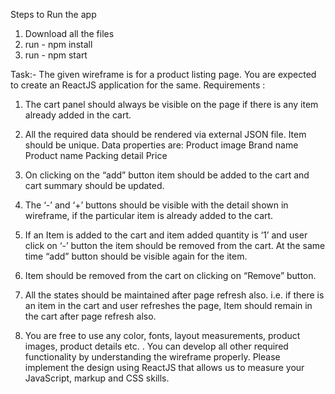 Steps to Run the app
1. Download all the files
2. run - npm install
3. run - npm start

Task:-
The given wireframe is for a product listing page.
You are expected to create an ReactJS application for the same.
Requirements :
1. The cart panel should always be visible on the page if there is any
item already added in the cart.

2. All the required data should be rendered via external JSON file.
Item should be unique.
Data properties are:
Product image
Brand name
Product name
Packing detail
Price

3. On clicking on the “add” button item should be added to the cart and
cart summary should be updated.
4. The ‘-’ and ‘+’ buttons should be visible with the detail shown in
wireframe, if the particular item is already added to the cart.
5. If an Item is added to the cart and item added quantity is ‘1’ and user
click on ‘-’ button the item should be removed from the cart. At the same
time “add” button should be visible again for the item.
6. Item should be removed from the cart on clicking on “Remove” button.
7. All the states should be maintained after page refresh also. i.e. if there
is an item in the cart and user refreshes the page, Item should remain in
the cart after page refresh also.
8. You are free to use any color, fonts, layout measurements, product
images, product details etc. . You can develop all other required
functionality by understanding the wireframe properly.
Please implement the design using ReactJS that allows us to measure
your JavaScript, markup and CSS skills.
